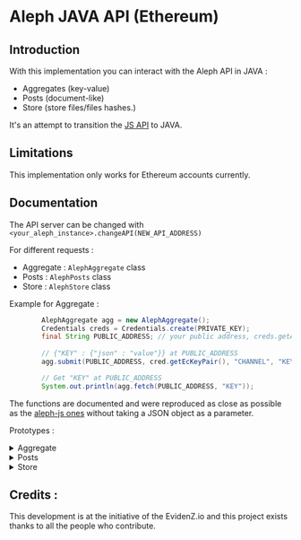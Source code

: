 # Aleph JAVA API (Ethereum)

## Introduction

With this implementation you can interact with the Aleph API in JAVA :

- Aggregates (key-value) 
- Posts (document-like)
- Store (store files/files hashes.)

It's an attempt to transition the [JS API](https://github.com/aleph-im/aleph-js) to JAVA.

## Limitations

This implementation only works for Ethereum accounts currently.

## Documentation
The API server can be changed with `<your_aleph_instance>.changeAPI(NEW_API_ADDRESS)`

For different requests : 
- Aggregate : `AlephAggregate` class
- Posts : `AlephPosts` class
- Store : `AlephStore` class


Example for Aggregate :

```java
        AlephAggregate agg = new AlephAggregate();
        Credentials creds = Credentials.create(PRIVATE_KEY);
        final String PUBLIC_ADDRESS; // your public address, creds.getAddress() won't match the case sensitive Aleph address
        
        // {"KEY" : {"json" : "value"}} at PUBLIC_ADDRESS
        agg.submit(PUBLIC_ADDRESS, cred.getEcKeyPair(), "CHANNEL", "KEY", "{\"json\": \"value\"}", true /* ipfs */ , false /* inline */); 

        // Get "KEY" at PUBLIC_ADDRESS
        System.out.println(agg.fetch(PUBLIC_ADDRESS, "KEY"));

```

The functions are documented and were reproduced as close as possible as the [aleph-js ones](https://aleph-im.github.io/aleph-js/guide/getting-started.html) without taking a JSON object as a parameter.

Prototypes :
<details>
  <summary>Aggregate</summary>

```java
public JSONObject submit(String address, ECKeyPair account, String channel, String key, String content, Boolean ipfs, Boolean inline) throws ParseException, IOException
public JSONObject fetch(String address, String... keys) throws ParseException, IOException
public JSONObject fetch_one(String address, String key) throws ParseException, IOException
```
     
</details>

<details>
  <summary>Posts</summary>

```java
public JSONObject submit(String address, ECKeyPair account, String channel, String type, String content, Boolean ipfs, Boolean inline, String ref) throws ParseException, IOException;    
public JSONArray get_posts(String[] types, String[] refs, String[] addresses, String[] tags, String[] hashes, int pagination, int page) throws ParseException, IOException
```
</details>


<details>
  <summary>Store</summary>

```java
public JSONObject submit(String address, ECKeyPair account, String channel, File file, String fileHash, boolean hash, Boolean ipfs) throws ParseException, IOException
public byte[] getFile(String hash) throws IOException
```

</details>



## Credits :

This development is at the initiative of the EvidenZ.io and this project exists thanks to all the people who contribute.
 

 
